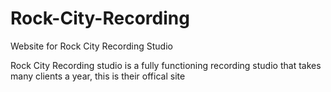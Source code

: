 # Rock-City-Recording
Website for Rock City Recording Studio

Rock City Recording studio is a fully functioning recording studio that takes many clients a year, this is their offical site
